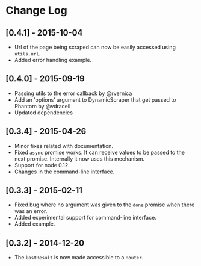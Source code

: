 # Change Log

## [0.4.1] - 2015-10-04
- Url of the page being scraped can now be easily accessed using ``` utils.url ```.
- Added error handling example.

## [0.4.0] - 2015-09-19
- Passing utils to the error callback by @rvernica
- Add an 'options' argument to DynamicScraper that get passed to Phantom by @vdraceil
- Updated dependencies

## [0.3.4] - 2015-04-26
- Minor fixes related with documentation.
- Fixed ``` async ``` promise works. It can receive values to be passed to the next promise. Internally it now uses this mechanism.
- Support for node 0.12.
- Changes in the command-line interface.

## [0.3.3] - 2015-02-11
- Fixed bug where no argument was given to the ```done``` promise when there was an error.
- Added experimental support for command-line interface.
- Added example.

## [0.3.2] - 2014-12-20
- The ```lastResult``` is now made accessible to a ```Router```.
